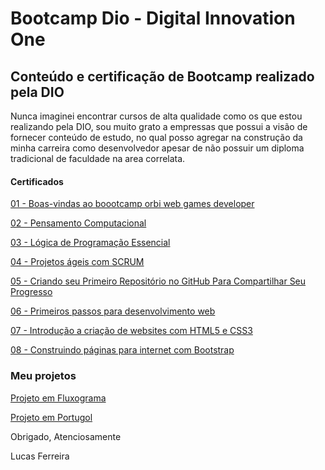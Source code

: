 # Bootcamp Dio - Digital Innovation One

## Conteúdo e certificação de Bootcamp realizado pela DIO

Nunca imaginei encontrar cursos de alta qualidade como os que estou realizando pela DIO, sou muito grato a empressas que possui a visão de fornecer conteúdo de estudo, no qual posso agregar na construção da minha carreira como desenvolvedor apesar de não possuir um diploma tradicional de faculdade na area correlata.

#### Certificados

[01 - Boas-vindas ao boootcamp orbi web games developer](https://github.com/LKSFerreira/bootcamp-dio/blob/main/certificados/01_Boas-vindas_ao_boootcamp_orbi_web_games_developer.pdf)

[02 - Pensamento Computacional](https://github.com/LKSFerreira/bootcamp-dio/blob/main/certificados/02_Pensamento_Computacional.pdf)

[03 - Lógica de Programação Essencial](https://github.com/LKSFerreira/bootcamp-dio/blob/main/certificados/03_Lógica_de_Programação_Essencial.pdf)

[04 - Projetos ágeis com SCRUM](https://github.com/LKSFerreira/bootcamp-dio/blob/main/certificados/04_Projetos_ageis_com_SCRUM.pdf)

[05 - Criando seu Primeiro Repositório no GitHub Para Compartilhar Seu Progresso](https://github.com/LKSFerreira/bootcamp-dio/blob/main/certificados/05_Criando_seu_Primeiro_Repositorio_no_GitHub_Para_Compartilhar_Seu_Progresso.pdf)

[06 - Primeiros passos para desenvolvimento web](https://github.com/LKSFerreira/bootcamp-dio/blob/main/certificados/06_Primeiros_passos_para_desenvolvimento_web.pdf)

[07 - Introdução a criação de websites com HTML5 e CSS3](https://github.com/LKSFerreira/bootcamp-dio/blob/main/certificados/07_introducao_a_criacao_de_websites_com_html5_e_css3.pdf)

[08 - Construindo páginas para internet com Bootstrap](https://github.com/LKSFerreira/bootcamp-dio/blob/main/certificados/08_construindo_paginas_para_internet_com_bootstrap.pdf)

### Meu projetos

[Projeto em Fluxograma](https://github.com/LKSFerreira/bootcamp-dio/tree/main/flowgorithm)

[Projeto em Portugol](https://github.com/LKSFerreira/bootcamp-dio/tree/main/portugol-web)


Obrigado, Atenciosamente

Lucas Ferreira
